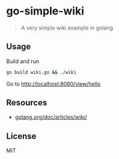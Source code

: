 # go-simple-wiki

> A very simple wiki example in golang

## Usage

Build and run

```bash
go build wiki.go && ./wiki
```

Go to [http://localhost:8080/view/hello](http://localhost:8080/view/hello)

## Resources

- [golang.org/doc/articles/wiki/](https://golang.org/doc/articles/wiki/)

## License

MIT
